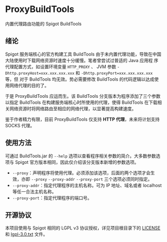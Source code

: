 
ProxyBuildTools
================

内置代理路由功能的 Spigot BuildTools

绪论
----
Spigot 服务端核心的官方构建工具 BuildTools 由于未内置代理功能，导致在中国大陆使用时下载网络资源时速度十分缓慢。笔者曾尝试过普适的 Java 应用程 
序代理配置方式，如设置环境变量 `HTTP_PROXY` 、 JVM 参数 `-Dhttp.proxyHost=xxx.xxx.xxx.xxx` 和 `-Dhttp.proxyPort=xxx.xxx.xxx.xxx`
等，但 对于 BuildTools 均无效。势必需要修改 BuildTools 的代码逻辑以达成使用网络代理的目的了。

于是 ProxyBuildTools 应运而生。该 BuildTools 分支版本为程序添加了三个参数以指定 BuildTools 在构建服务端核心时所使用的代理，使得
BuildTools 在下载相关网络资源时将网络路由至相应的网络代理，以显著提高构建速度。

鉴于作者精力有限，目前 ProxyBuildTools 仅支持 **HTTP 代理**，未来将计划支持 SOCKS 代理。

使用方法
--------
可通过 BuildTools.jar 的 `--help` 选项以查看程序相关参数的简介。大多数参数选项与 Spigot 官方版本相同，因此仅介绍该分支版本新增的参数选项。

- `--proxy`：声明程序将使用代理。必须添加该选项，后面的两个选项才会生效，亦即 `--proxy` `--proxy-addr` `--proxy-port` 三个选项必须同时指定。
- `--proxy-addr`：指定代理程序的主机名称。可为 IP 地址、域名或者 localhost 等任一合法主机名称。
- `--proxy-port`：指定代理程序的端口号。

开源协议
--------
本项目使用与 Spigot 相同的 LGPL v3 协议授权，详见项目根目录下的 [LICENSE](./LICENSE) 和 [lgpl-3.0.txt](./LICENSE) 文件。
